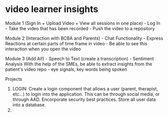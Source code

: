 # video learner insights

Module 1 (Sign In + Upload Video + View all sessions in one place)
	- Log In 
	- Take the video that has been recorded 
	- Push the video to a repository 

Module 2 (Interaction with BCBA and Parents)
	- Chat Functionality 
	- Express Reactions at certain parts of time frame in video
	- Be able to see this interaction when you open the video

Module 3 (Add AI!)
	- Speech to Text (create a transcription)
	- Sentiment Analysis 
With the help of the SMEs, be able to extract insights from the patient's video repo - eye signals, key words being spoken 


Projects 
1. LOGIN: Create a login component that allows a user (parent, therapist, etc...) to login into the application. This can be through social media, or through AAD. Encorporate security best practices. Store all user data into a database. 
2. 
